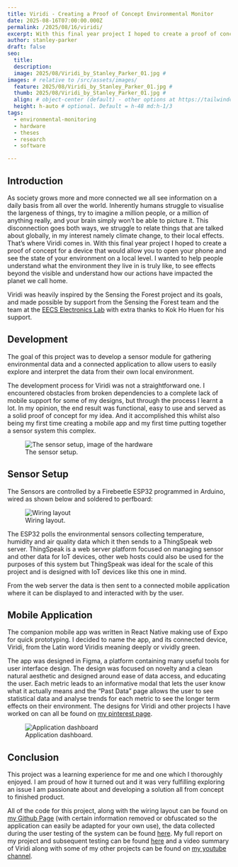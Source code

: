 ```yaml
---
title: Viridi - Creating a Proof of Concept Environmental Monitor
date: 2025-08-16T07:00:00.000Z
permalink: /2025/08/16/viridi/
excerpt: With this final year project I hoped to create a proof of concept for a device that would allow you to open your phone and see the state of your environment on a local level. #
author: stanley-parker
draft: false
seo:
  title:
  description:
  image: 2025/08/Viridi_by_Stanley_Parker_01.jpg #
images: # relative to /src/assets/images/
  feature: 2025/08/Viridi_by_Stanley_Parker_01.jpg #
  thumb: 2025/08/Viridi_by_Stanley_Parker_01.jpg #
  align: # object-center (default) - other options at https://tailwindcss.com/docs/object-position
  height: h-auto # optional. Default = h-48 md:h-1/3
tags:
  - environmental-monitoring
  - hardware
  - theses
  - research
  - software

---
```


## Introduction

As society grows more and more connected we all see information on a daily basis from all over the world. Inherently humans struggle to visualise the largeness of things, try to imagine a million people, or a million of anything really, and your brain simply won’t be able to picture it. This disconnection goes both ways, we struggle to relate things that are talked about globally, in my interest namely climate change, to their local effects. That’s where Viridi comes in. With this final year project I hoped to create a proof of concept for a device that would allow you to open your phone and see the state of your environment on a local level. I wanted to help people understand what the environment they live in is truly like, to see effects beyond the visible and understand how our actions have impacted the planet we call home.

Viridi was heavily inspired by the Sensing the Forest project and its goals, and made possible by support from the Sensing the Forest team and the team at the [EECS Electronics Lab](https://www.qmul.ac.uk/eecs/undergraduate/why-choose-us/facilities/electronics-laboratory--facilities/) with extra thanks to Kok Ho Huen for his support.

## Development

The goal of this project was to develop a sensor module for gathering environmental data and a connected application to allow users to easily explore and interpret the data from their own local environment.


The development process for Viridi was not a straightforward one. I encountered obstacles from broken dependencies to a complete lack of mobile support for some of my designs, but through the process I learnt a lot. In my opinion, the end result was functional, easy to use and served as a solid proof of concept for my idea. And it accomplished this whilst also being my first time creating a mobile app and my first time putting together a sensor system this complex.

<div class="flex justify-center items-center">
<figure>
<img class="mt-4 mb-4" src="/assets/images/2025/08/Viridi_by_Stanley_Parker_02.jpg" alt="The sensor setup, image of the hardware">
<figcaption>The sensor setup.</figcaption>
</figure>
</div>

## Sensor Setup

The Sensors are controlled by a Firebeetle ESP32 programmed in Arduino, wired as shown below and soldered to perfboard:

<div class="flex justify-center items-center">
<figure>
<img class="mt-4 mb-4" src="/assets/images/2025/08/Viridi_by_Stanley_Parker_03.jpg" alt="Wiring layout">
<figcaption>Wiring layout.</figcaption>
</figure>
</div>

The ESP32 polls the environmental sensors collecting temperature, humidity and air quality data which it then sends to a ThingSpeak web server. ThingSpeak is a web server platform focused on managing sensor and other data for IoT devices, other web hosts could also be used for the purposes of this system but ThingSpeak was ideal for the scale of this project and is designed with IoT devices like this one in mind.

From the web server the data is then sent to a connected mobile application where it can be displayed to and interacted with by the user.

## Mobile Application

The companion mobile app was written in React Native making use of Expo for quick prototyping. I decided to name the app, and its connected device, Viridi, from the Latin word Viridis meaning deeply or vividly green.

The app was designed in Figma, a platform containing many useful tools for user interface design. The design was focused on novelty and a clean natural aesthetic and designed around ease of data access, and educating the user. Each metric leads to an informative modal that lets the user know what it actually means and the “Past Data” page allows the user to see statistical data and analyse trends for each metric to see the longer term effects on their environment. The designs for Viridi and other projects I have worked on can all be found on [my pinterest page](https://pin.it/459qRZ1MV).

<div class="flex justify-center items-center">
<figure>
<img class="mt-4 mb-4" src="/assets/images/2025/08/Viridi_by_Stanley_Parker_04.jpg" alt="Application dashboard">
<figcaption>Application dashboard.</figcaption>
</figure>
</div>

## Conclusion

This project was a learning experience for me and one which I thoroughly enjoyed. I am proud of how it turned out and it was very fulfilling exploring an issue I am passionate about and developing a solution all from concept to finished product.

All of the code for this project, along with the wiring layout can be found on [my Github Page](https://github.com/S-Parker03/Final-Year-Project---Viridi) (with certain information removed or obfuscated so the application can easily be adapted for your own use), the data collected during the user testing of the system can be found [here](https://zenodo.org/records/15345933). My full report on my project and subsequent testing can be found [here](https://drive.google.com/file/d/1SvQQYAr9KHe1mL70GcwYlbMx7xSQlfZG/view?usp=sharing) and a video summary of Viridi along with some of my other projects can be found on [my youtube channel](https://www.youtube.com/@stanleyp03).
